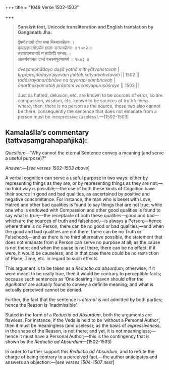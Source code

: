 +++
title = "1049 Verse 1502-1503"

+++
> **Sanskrit text, Unicode transliteration and English translation by Ganganath Jha:** 
>
> द्वेषमोहादयो दोषा यथा मिथ्यात्वहेतवः ।  
> कृपाप्रज्ञादयोऽप्येवं ज्ञाताः सत्यत्वहेतवः ॥ १५०२ ॥  
> तदाश्रयनराभावे न तयोरपि सम्भवः ।  
> आनर्थक्यमतः प्राप्तं वचस्यपुरुषाश्रये ॥ १५०३ ॥ 
>
> *dveṣamohādayo doṣā yathā mithyātvahetavaḥ* \|  
> *kṛpāprajñādayo'pyevaṃ jñātāḥ satyatvahetavaḥ* \|\| 1502 \|\|  
> *tadāśrayanarābhāve na tayorapi sambhavaḥ* \|  
> *ānarthakyamataḥ prāptaṃ vacasyapuruṣāśraye* \|\| 1503 \|\| 
>
> Just as hatred, delusion, etc. are known to be sources of error, so are compassion, wisdom, etc. known to be sources of truthfulness. where, then, there is no person as the source, these two also cannot be there. consequently the sentence that does not emanate from a person must be inexpressive (useless).—(1502-1503)



## Kamalaśīla’s commentary (tattvasaṃgrahapañjikā):

*Question*:—“Why cannot the eternal Sentence convey a meaning (and serve a useful purpose)?”

*Answer*:—[*see verses 1502-1503 above*]

A verbal cognition can serve a useful purpose in two ways: either by representing things as they are, or by representing things as they are not;—no third way is possible;—the use of both these kinds of Cognition have their source in good and bad qualities, as ascertained by positive and negative concomitance. For instance, the man who is beset with Love, Hatred and other bad qualities is found to say things that are not true, while one who is endowed with Compassion and other good qualities is found to say what is true;—the receptacle of both these qualities—good and bad—which are the sources of truth and falsehood,—is always a Person;—hence where there is no Person, there can be no good or bad qualities;—and when the good and bad qualities are not there, there can be no Truth or Falsehood;—and as there is no third alternative possible, the statement that does not emanate from a Person can serve no purpose at all; as the cause is not there; and when the cause is not there, there can be no effect; if it were, it would be causeless; and in that case there could be no restriction of Place, Time, etc. in regard to such effects

This argument is to be taken as a *Reductio ad absurdum*; otherwise, if it were meant to be really true, then it would be contrary to perceptible facts; because such sentences as ‘One desiring Heaven should offer the *Agnihotra*’ are actually found to convey a definite meaning; and what is actually perceived cannot be denied.

Further, the fact that the sentence is *eternal* is not admitted by both parties; hence the Reason is ‘Inadmissible’.

Stated in the form of a *Reductio ad Absurdum*, both the arguments are flawless. For instance, if the Veda is held to be ‘without a Personal Author’, then it must be meaningless (and useless); as the basis of *expressiveness*, in the shape of the Reason, is not there; and yet, it is not meaningless;—hence it must have a Personal Author;—this is the contingency that is shown by the *Reductio ad Absurdum*—(1502-1503)

In order to further support this *Reductio ad Absurdum*, and to refute the charge of being contrary to a perceived fact,—the author anticipates and answers an objection:—[*see verses 1504-1507 next*]


